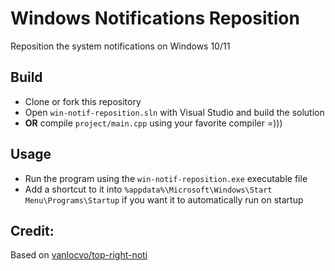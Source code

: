 # Windows Notifications Reposition
Reposition the system notifications on Windows 10/11

## Build
- Clone or fork this repository
- Open `win-notif-reposition.sln` with Visual Studio and build the solution
- **OR** compile `project/main.cpp` using your favorite compiler =))) 

## Usage
- Run the program using the `win-notif-reposition.exe` executable file
- Add a shortcut to it into `%appdata%\Microsoft\Windows\Start Menu\Programs\Startup` if you want it to automatically run on startup

## Credit:
Based on [vanlocvo/top-right-noti](https://github.com/vanlocvo/top-right-noti)

